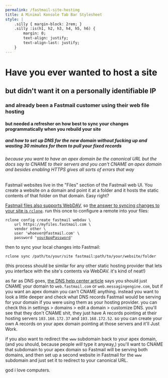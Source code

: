 ```yaml
---
permalink: /fastmail-site-hosting
title: A Minimal Konsole Tab Bar Stylesheet
style: |
    .silly { margin-block: 2rem; }
    .silly :is(h1, h2, h3, h4, h5, h6) {
        margin: 0;
        text-align: justify;
        text-align-last: justify;
    }
---
```


<div class="silly" markdown=1>

# Have you ever wanted to host a site
## but didn't want it on a personally identifiable IP
### and already been a Fastmail customer using their web file hosting
#### but needed a refresher on how best to sync your changes programmatically when you rebuild your site
##### and how to set up DNS for the new domain without fucking up and wasting 30 minutes for them to pull your fixed records
###### because you want to have an apex domain be the canonical URL but the docs say to CNAME to their servers and you can't CNAME an apex domain and besides enabling HTTPS gives all sorts of errors that way

</div>

Fastmail websites live in the "Files" section of the Fastmail web UI. You create
a website on a domain and point it at a folder and it hosts the static contents
of that folder on that domain. Easy right?

[Fastmail files also supports WebDAV][fastmail-webdav], so [the answer to
syncing changes to your site is `rclone`][webdav-rclone]. run this once to
configure a remote into your files:

<pre><code>rclone config create fastmail webdav \
    url https://myfiles.fastmail.com \
    vendor other \
    user 'whoever@fastmail.com' \
    password '<a href="https://app.fastmail.com/settings/security/apps">yourAppPassword</a>'</code></pre>

then to sync your local changes into Fastmail:

```
rclone sync /path/to/your/site fastmail:path/to/your/website/folder
```

(this process should be similar for any other static hosting provider that lets
you interface with the site's contents via WebDAV. it's kind of neat!)

as far as DNS goes, [the DNS help center article][fastmail-terrible-dns-help]
says you should just CNAME your domain to `web.fastmail.com` or
`web.messagingengine.com`, but if you want an apex domain you can't CNAME
anything. instead you want to look a little deeper and check what DNS records
Fastmail would be serving for your domain if you were using them as your hosting
provider. you can check this in settings > domains > edit a domain > customize
DNS. you'll see that they don't CNAME shit, they just have A records pointing at
their hosting servers `103.168.172.37` and `103.168.172.52`. so you can create
your own A records on your apex domain pointing at those servers and it'll Just
Work.

if you also want to redirect the `www` subdomain back to your apex domain, (and
you should, because people *will* type it anyway,) you'll want to CNAME that
subdomain to your apex domain so Fastmail will be serving both domains, and then
set up a second website in Fastmail for the `www` subdomain and just set it to
redirect to your canonical URL.

god i love computers.

[fastmail-webdav]: https://www.fastmail.help/hc/en-us/articles/1500000277882-Remote-file-access
[webdav-rclone]: https://superuser.com/a/1338299
[fastmail-terrible-dns-help]: https://www.fastmail.help/hc/en-us/articles/360060591153-Manual-DNS-configuration
